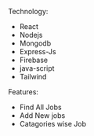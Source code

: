 Technology:
- React
- Nodejs
- Mongodb
- Express-Js
- Firebase
- java-script
- Tailwind

Features:
- Find All Jobs
- Add New jobs
- Catagories wise Job 

